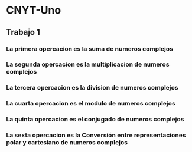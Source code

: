 # CNYT-Uno
## Trabajo 1

### La primera opercacion es la suma de numeros complejos
### La segunda opercacion es la multiplicacion de numeros complejos
### La tercera opercacion es la division de numeros complejos
### La cuarta opercacion es el modulo de numeros complejos
### La quinta opercacion es el conjugado de numeros complejos
### La sexta opercacion es la Conversión entre representaciones polar y cartesiano de numeros complejos


